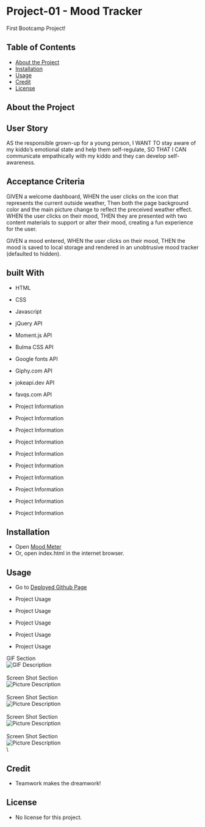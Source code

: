 # Project-01 - Mood Tracker
First Bootcamp Project!

## Table of Contents 

- [About the Project](#about-the-project)
- [Installation](#installation)
- [Usage](#usage)
- [Credit](#credit)
- [License](#license)

## About the Project

## User Story 

AS the responsible grown-up for a young person,
I WANT TO stay aware of my kiddo’s emotional state and help them self-regulate,
SO THAT I CAN communicate empathically with my kiddo and they can develop self-awareness.

## Acceptance Criteria

GIVEN a welcome dashboard,
WHEN the user clicks on the icon that represents the current outside weather,
Then both the page background color and the main picture change to reflect the preceived weather effect. 
WHEN  the user clicks on their mood,
THEN they are presented with two content materials to support or alter their mood, creating a fun experience for the user. 

GIVEN a mood entered,
WHEN the user clicks on their mood,
THEN the mood is saved to local storage and rendered in an unobtrusive mood tracker (defaulted to hidden).

## built With

- HTML
- CSS
- Javascript
- jQuery API
- Moment.js API
- Bulma CSS API
- Google fonts API
- Giphy.com API 
- jokeapi.dev API
- favqs.com API 

- Project Information
- Project Information
- Project Information 
- Project Information
- Project Information
- Project Information 
- Project Information 
- Project Information
- Project Information
- Project Information 

## Installation

- Open [Mood Meter](https://chabivz.github.io/Daily-Checkins/) 
- Or, open index.html in the internet browser.

## Usage

- Go to [Deployed Github Page](https://chabivz.github.io/Daily-Checkins/)

- Project Usage
- Project Usage
- Project Usage
- Project Usage
- Project Usage

GIF Section \
![GIF Description](Assets/images/) \
\
Screen Shot Section \
![Picture Description](Assets/images/) \
\
Screen Shot Section \
![Picture Description](Assets/images/) \
\
Screen Shot Section \
![Picture Description](Assets/images/) \
\
Screen Shot Section \
![Picture Description](Assets/images/) \
\

## Credit

- Teamwork makes the dreamwork!

## License

- No license for this project.